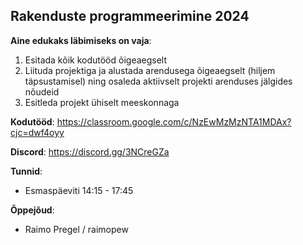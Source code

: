 ## Rakenduste programmeerimine 2024

**Aine edukaks läbimiseks on vaja**:

1. Esitada kõik kodutööd õigeaegselt
2. Liituda projektiga ja alustada arendusega õigeaegselt (hiljem täpsustamisel) ning osaleda aktiivselt projekti arenduses jälgides nõudeid
3. Esitleda projekt ühiselt meeskonnaga

**Kodutööd**: https://classroom.google.com/c/NzEwMzMzNTA1MDAx?cjc=dwf4oyy

**Discord**: https://discord.gg/3NCreGZa

**Tunnid**:
* Esmaspäeviti 14:15 - 17:45

**Õppejõud**:
* Raimo Pregel / raimopew
